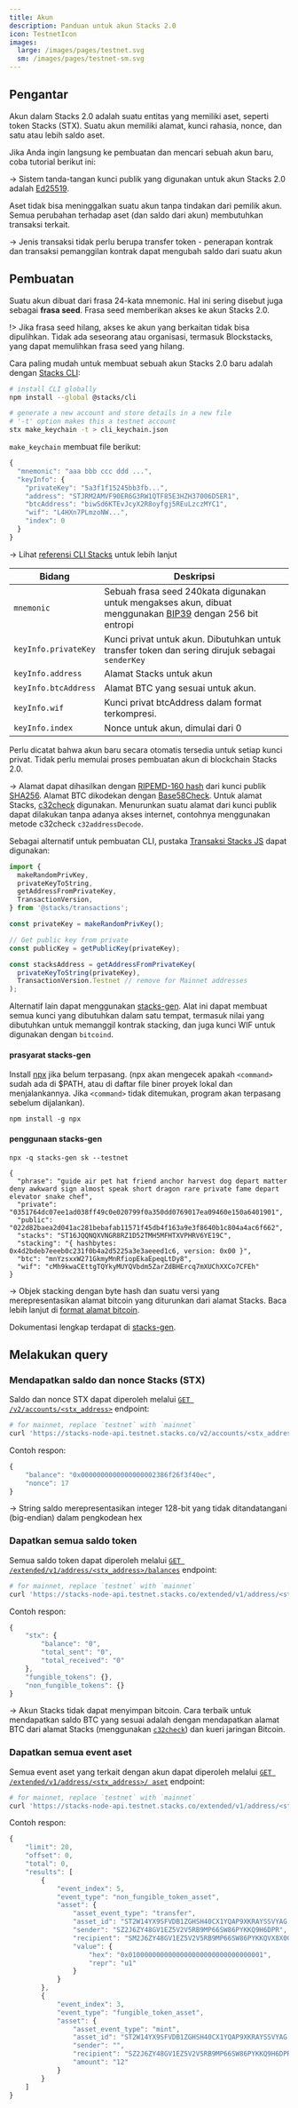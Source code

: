 ```yaml
---
title: Akun
description: Panduan untuk akun Stacks 2.0
icon: TestnetIcon
images:
  large: /images/pages/testnet.svg
  sm: /images/pages/testnet-sm.svg
---
```


## Pengantar

Akun dalam Stacks 2.0 adalah suatu entitas yang memiliki aset, seperti token Stacks (STX). Suatu akun memiliki alamat, kunci rahasia, nonce, dan satu atau lebih saldo aset.

Jika Anda ingin langsung ke pembuatan dan mencari sebuah akun baru, coba tutorial berikut ini:

-> Sistem tanda-tangan kunci publik yang digunakan untuk akun Stacks 2.0 adalah [Ed25519](https://ed25519.cr.yp.to/).

Aset tidak bisa meninggalkan suatu akun tanpa tindakan dari pemilik akun. Semua perubahan terhadap aset (dan saldo dari akun) membutuhkan transaksi terkait.

-> Jenis transaksi tidak perlu berupa transfer token - penerapan kontrak dan transaksi pemanggilan kontrak dapat mengubah saldo dari suatu akun

## Pembuatan

Suatu akun dibuat dari frasa 24-kata mnemonic. Hal ini sering disebut juga sebagai **frasa seed**. Frasa seed memberikan akses ke akun Stacks 2.0.

!> Jika frasa seed hilang, akses ke akun yang berkaitan tidak bisa dipulihkan. Tidak ada seseorang atau organisasi, termasuk Blockstacks, yang dapat memulihkan frasa seed yang hilang.

Cara paling mudah untuk membuat sebuah akun Stacks 2.0 baru adalah dengan [Stacks CLI](https://github.com/hirosystems/stacks.js/tree/master/packages/cli):

```bash
# install CLI globally
npm install --global @stacks/cli

# generate a new account and store details in a new file
# '-t' option makes this a testnet account
stx make_keychain -t > cli_keychain.json
```

`make_keychain` membuat file berikut:

```js
{
  "mnemonic": "aaa bbb ccc ddd ...",
  "keyInfo": {
    "privateKey": "5a3f1f15245bb3fb...",
    "address": "STJRM2AMVF90ER6G3RW1QTF85E3HZH37006D5ER1",
    "btcAddress": "biwSd6KTEvJcyX2R8oyfgj5REuLzczMYC1",
    "wif": "L4HXn7PLmzoNW...",
    "index": 0
  }
}
```

-> Lihat [referensi CLI Stacks](https://docs.hiro.so/references/stacks-cli) untuk lebih lanjut

| Bidang               | Deskripsi                                                                                                                                                                   |
| -------------------- | --------------------------------------------------------------------------------------------------------------------------------------------------------------------------- |
| `mnemonic`           | Sebuah frasa seed 240kata digunakan untuk mengakses akun, dibuat menggunakan [BIP39](https://github.com/bitcoin/bips/blob/master/bip-0039.mediawiki) dengan 256 bit entropi |
| `keyInfo.privateKey` | Kunci privat untuk akun. Dibutuhkan untuk transfer token dan sering dirujuk sebagai `senderKey`                                                                             |
| `keyInfo.address`    | Alamat Stacks untuk akun                                                                                                                                                    |
| `keyInfo.btcAddress` | Alamat BTC yang sesuai untuk akun.                                                                                                                                          |
| `keyInfo.wif`        | Kunci privat btcAddress dalam format terkompresi.                                                                                                                           |
| `keyInfo.index`      | Nonce untuk akun, dimulai dari 0                                                                                                                                            |

Perlu dicatat bahwa akun baru secara otomatis tersedia untuk setiap kunci privat. Tidak perlu memulai proses pembuatan akun di blockchain Stacks 2.0.

-> Alamat dapat dihasilkan dengan [RIPEMD-160 hash](https://en.wikipedia.org/wiki/RIPEMD#RIPEMD-160_hashes) dari kunci publik [SHA256](https://en.bitcoinwiki.org/wiki/SHA-256). Alamat BTC dikodekan dengan [Base58Check](https://en.bitcoin.it/wiki/Base58Check_encoding). Untuk alamat Stacks, [c32check](https://github.com/stacks-network/c32check) digunakan. Menurunkan suatu alamat dari kunci publik dapat dilakukan tanpa adanya akses internet, contohnya menggunakan metode c32check `c32addressDecode`.

Sebagai alternatif untuk pembuatan CLI, pustaka [Transaksi Stacks JS](https://github.com/hirosystems/stacks.js/tree/master/packages/transactions) dapat digunakan:

```js
import {
  makeRandomPrivKey,
  privateKeyToString,
  getAddressFromPrivateKey,
  TransactionVersion,
} from '@stacks/transactions';

const privateKey = makeRandomPrivKey();

// Get public key from private
const publicKey = getPublicKey(privateKey);

const stacksAddress = getAddressFromPrivateKey(
  privateKeyToString(privateKey),
  TransactionVersion.Testnet // remove for Mainnet addresses
);
```

Alternatif lain dapat menggunakan [stacks-gen](https://github.com/psq/stacks-gen). Alat ini dapat membuat semua kunci yang dibutuhkan dalam satu tempat, termasuk nilai yang dibutuhkan untuk memanggil kontrak stacking, dan juga kunci WIF untuk digunakan dengan `bitcoind`.

#### prasyarat stacks-gen

Install [npx](https://github.com/npm/npx) jika belum terpasang. (npx akan mengecek apakah `<command>` sudah ada di \$PATH, atau di daftar file biner proyek lokal dan menjalankannya. Jika `<command>` tidak ditemukan, program akan terpasang sebelum dijalankan).

```
npm install -g npx
```

#### penggunaan stacks-gen

```
npx -q stacks-gen sk --testnet

{
  "phrase": "guide air pet hat friend anchor harvest dog depart matter deny awkward sign almost speak short dragon rare private fame depart elevator snake chef",
  "private": "0351764dc07ee1ad038ff49c0e020799f0a350dd0769017ea09460e150a6401901",
  "public": "022d82baea2d041ac281bebafab11571f45db4f163a9e3f8640b1c804a4ac6f662",
  "stacks": "ST16JQQNQXVNGR8RZ1D52TMH5MFHTXVPHRV6YE19C",
  "stacking": "{ hashbytes: 0x4d2bdeb7eeeb0c231f0b4a2d5225a3e3aeeed1c6, version: 0x00 }",
  "btc": "mnYzsxxW271GkmyMnRfiopEkaEpeqLtDy8",
  "wif": "cMh9kwaCEttgTQYkyMUYQVbdm5ZarZdBHErcq7mXUChXXCo7CFEh"
}
```

-> Objek stacking dengan byte hash dan suatu versi yang merepresentasikan alamat bitcoin yang diturunkan dari alamat Stacks. Baca lebih lanjut di [ format alamat bitcoin](/understand-stacks/stacking#bitcoin-address).

Dokumentasi lengkap terdapat di [stacks-gen](https://github.com/psq/stacks-gen).

## Melakukan query

### Mendapatkan saldo dan nonce Stacks (STX)

Saldo dan nonce STX dapat diperoleh melalui [`GET /v2/accounts/<stx_address>`](https://docs.hiro.so/api#operation/get_account_info) endpoint:

```bash
# for mainnet, replace `testnet` with `mainnet`
curl 'https://stacks-node-api.testnet.stacks.co/v2/accounts/<stx_address>'
```

Contoh respon:

```js
{
    "balance": "0x0000000000000000002386f26f3f40ec",
    "nonce": 17
}
```

-> String saldo merepresentasikan integer 128-bit yang tidak ditandatangani (big-endian) dalam pengkodean hex

### Dapatkan semua saldo token

Semua saldo token dapat diperoleh melalui [`GET /extended/v1/address/<stx_address>/balances`](https://docs.hiro.so/api#operation/get_account_balance) endpoint:

```bash
# for mainnet, replace `testnet` with `mainnet`
curl 'https://stacks-node-api.testnet.stacks.co/extended/v1/address/<stx_address>/balances'
```

Contoh respon:

```js
{
    "stx": {
        "balance": "0",
        "total_sent": "0",
        "total_received": "0"
    },
    "fungible_tokens": {},
    "non_fungible_tokens": {}
}
```

-> Akun Stacks tidak dapat menyimpan bitcoin. Cara terbaik untuk mendapatkan saldo BTC yang sesuai adalah dengan mendapatkan alamat BTC dari alamat Stacks (menggunakan [`c32check`](https://github.com/stacks-network/c32check#c32tob58-b58toc32)) dan kueri jaringan Bitcoin.

### Dapatkan semua event aset

Semua event aset yang terkait dengan akun dapat diperoleh melalui [`GET /extended/v1/address/<stx_address>/ aset`](https://docs.hiro.so/api#operation/get_account_balance) endpoint:

```bash
# for mainnet, replace `testnet` with `mainnet`
curl 'https://stacks-node-api.testnet.stacks.co/extended/v1/address/<stx_address>/assets'
```

Contoh respon:

```js
{
    "limit": 20,
    "offset": 0,
    "total": 0,
    "results": [
        {
            "event_index": 5,
            "event_type": "non_fungible_token_asset",
            "asset": {
                "asset_event_type": "transfer",
                "asset_id": "ST2W14YX9SFVDB1ZGHSH40CX1YQAP9XKRAYSSVYAG.hello_world::hello-nft",
                "sender": "SZ2J6ZY48GV1EZ5V2V5RB9MP66SW86PYKKQ9H6DPR",
                "recipient": "SM2J6ZY48GV1EZ5V2V5RB9MP66SW86PYKKQVX8X0G",
                "value": {
                    "hex": "0x0100000000000000000000000000000001",
                    "repr": "u1"
                }
            }
        },
        {
            "event_index": 3,
            "event_type": "fungible_token_asset",
            "asset": {
                "asset_event_type": "mint",
                "asset_id": "ST2W14YX9SFVDB1ZGHSH40CX1YQAP9XKRAYSSVYAG.hello_world::novel-token-19",
                "sender": "",
                "recipient": "SZ2J6ZY48GV1EZ5V2V5RB9MP66SW86PYKKQ9H6DPR",
                "amount": "12"
            }
        }
    ]
}
```
